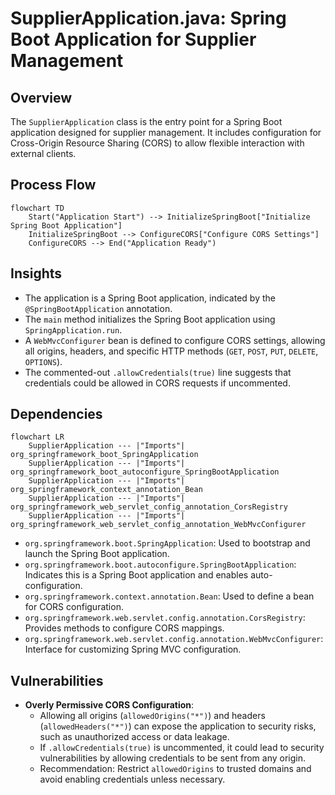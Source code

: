 # SupplierApplication.java: Spring Boot Application for Supplier Management

## Overview
The `SupplierApplication` class is the entry point for a Spring Boot application designed for supplier management. It includes configuration for Cross-Origin Resource Sharing (CORS) to allow flexible interaction with external clients.

## Process Flow
```mermaid
flowchart TD
    Start("Application Start") --> InitializeSpringBoot["Initialize Spring Boot Application"]
    InitializeSpringBoot --> ConfigureCORS["Configure CORS Settings"]
    ConfigureCORS --> End("Application Ready")
```

## Insights
- The application is a Spring Boot application, indicated by the `@SpringBootApplication` annotation.
- The `main` method initializes the Spring Boot application using `SpringApplication.run`.
- A `WebMvcConfigurer` bean is defined to configure CORS settings, allowing all origins, headers, and specific HTTP methods (`GET`, `POST`, `PUT`, `DELETE`, `OPTIONS`).
- The commented-out `.allowCredentials(true)` line suggests that credentials could be allowed in CORS requests if uncommented.

## Dependencies
```mermaid
flowchart LR
    SupplierApplication --- |"Imports"| org_springframework_boot_SpringApplication
    SupplierApplication --- |"Imports"| org_springframework_boot_autoconfigure_SpringBootApplication
    SupplierApplication --- |"Imports"| org_springframework_context_annotation_Bean
    SupplierApplication --- |"Imports"| org_springframework_web_servlet_config_annotation_CorsRegistry
    SupplierApplication --- |"Imports"| org_springframework_web_servlet_config_annotation_WebMvcConfigurer
```

- `org.springframework.boot.SpringApplication`: Used to bootstrap and launch the Spring Boot application.
- `org.springframework.boot.autoconfigure.SpringBootApplication`: Indicates this is a Spring Boot application and enables auto-configuration.
- `org.springframework.context.annotation.Bean`: Used to define a bean for CORS configuration.
- `org.springframework.web.servlet.config.annotation.CorsRegistry`: Provides methods to configure CORS mappings.
- `org.springframework.web.servlet.config.annotation.WebMvcConfigurer`: Interface for customizing Spring MVC configuration.

## Vulnerabilities
- **Overly Permissive CORS Configuration**: 
  - Allowing all origins (`allowedOrigins("*")`) and headers (`allowedHeaders("*")`) can expose the application to security risks, such as unauthorized access or data leakage.
  - If `.allowCredentials(true)` is uncommented, it could lead to security vulnerabilities by allowing credentials to be sent from any origin.
  - Recommendation: Restrict `allowedOrigins` to trusted domains and avoid enabling credentials unless necessary.
